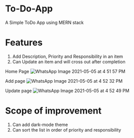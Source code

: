 # To-Do-App

A Simple ToDo App using MERN stack

# Features
1. Add Description, Priority and Responsibility in an item
2. Can Update an item and will cross out after completion 

Home Page
![WhatsApp Image 2021-05-05 at 4 51 57 PM](https://user-images.githubusercontent.com/60322531/117134531-50c13780-adc3-11eb-94b4-4fac636ff856.jpeg)

Add page
![WhatsApp Image 2021-05-05 at 4 52 32 PM](https://user-images.githubusercontent.com/60322531/117134546-5880dc00-adc3-11eb-9070-076df97a2f5b.jpeg)

Update page
![WhatsApp Image 2021-05-05 at 4 52 49 PM](https://user-images.githubusercontent.com/60322531/117134565-5d459000-adc3-11eb-87d2-17aa6de9f7b1.jpeg)

# Scope of improvement
1. Can add dark-mode theme
2. Can sort the list in order of priority and responsibility
